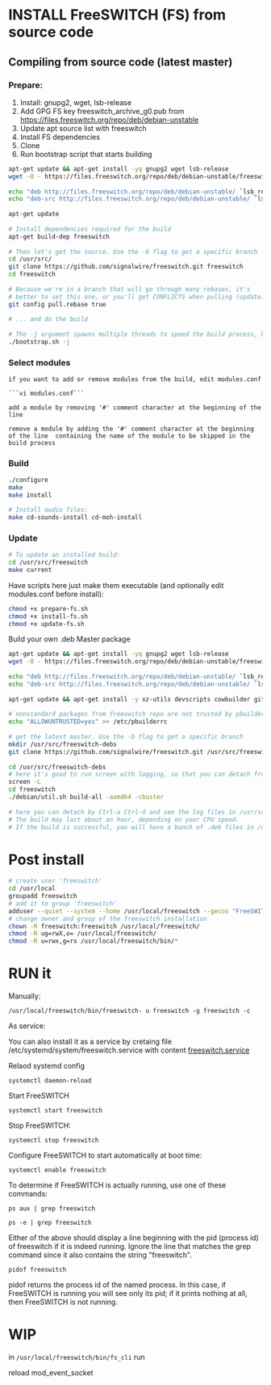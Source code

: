 # INSTALL FreeSWITCH (FS) from source code

## Compiling from source code (latest master) 

### Prepare:

1. Install: gnupg2, wget, lsb-release
2. Add GPG FS key freeswitch_archive_g0.pub from
 https://files.freeswitch.org/repo/deb/debian-unstable
3. Update apt source list with freeswitch
4. Install FS dependencies
5. Clone
6. Run bootstrap script that starts building 


```bash
apt-get update && apt-get install -yq gnupg2 wget lsb-release
wget -O - https://files.freeswitch.org/repo/deb/debian-unstable/freeswitch_archive_g0.pub | apt-key add -
 
echo "deb http://files.freeswitch.org/repo/deb/debian-unstable/ `lsb_release -sc` main" > /etc/apt/sources.list.d/freeswitch.list
echo "deb-src http://files.freeswitch.org/repo/deb/debian-unstable/ `lsb_release -sc` main" >> /etc/apt/sources.list.d/freeswitch.list
 
apt-get update
 
# Install dependencies required for the build
apt-get build-dep freeswitch
 
# Then let's get the source. Use the -b flag to get a specific branch
cd /usr/src/
git clone https://github.com/signalwire/freeswitch.git freeswitch
cd freeswitch
 
# Because we're in a branch that will go through many rebases, it's
# better to set this one, or you'll get CONFLICTS when pulling (update).
git config pull.rebase true
 
# ... and do the build
 
# The -j argument spawns multiple threads to speed the build process, but causes trouble on some systems
./bootstrap.sh -j
```

### Select modules

    if you want to add or remove modules from the build, edit modules.conf
    
    ```vi modules.conf```
    
    add a module by removing '#' comment character at the beginning of the line
    
    remove a module by adding the '#' comment character at the beginning of the line  containing the name of the module to be skipped in the build process

 
### Build

 ```bash
./configure
make
make install
 
# Install audio files:
make cd-sounds-install cd-moh-install
 
```

### Update

```bash
# To update an installed build:
cd /usr/src/freeswitch
make current
```

Have scripts here just make them executable (and optionally edit modules.conf before install):

```bash
chmod +x prepare-fs.sh 
chmod +x install-fs.sh 
chmod +x update-fs.sh 
```


Build your own .deb Master package

```bash
apt-get update && apt-get install -yq gnupg2 wget lsb-release
wget -O - https://files.freeswitch.org/repo/deb/debian-unstable/freeswitch_archive_g0.pub | apt-key add -
 
echo "deb http://files.freeswitch.org/repo/deb/debian-unstable/ `lsb_release -sc` main" > /etc/apt/sources.list.d/freeswitch.list
echo "deb-src http://files.freeswitch.org/repo/deb/debian-unstable/ `lsb_release -sc` main" >> /etc/apt/sources.list.d/freeswitch.list
 
apt-get update && apt-get install -y xz-utils devscripts cowbuilder git screen
 
# nonstandard packages from freeswitch repo are not trusted by pbuilder !!
echo "ALLOWUNTRUSTED=yes" >> /etc/pbuilderrc
 
# get the latest master. Use the -b flag to get a specific branch
mkdir /usr/src/freeswitch-debs
git clone https://github.com/signalwire/freeswitch.git /usr/src/freeswitch-debs/freeswitch
 
cd /usr/src/freeswitch-debs
# here it's good to run screen with logging, so that you can detach from the shell prompt
screen -L
cd freeswitch
./debian/util.sh build-all -aamd64 -cbuster
 
# here you can detach by Ctrl-a Ctrl-d and see the log files in /usr/src/freeswitch-debs/log/ folder.
# The build may last about an hour, depending on your CPU speed.
# If the build is successful, you will have a bunch of .deb files in /usr/src/freeswitch-debs
```


# Post install

```bash
# create user 'freeswitch'
cd /usr/local
groupadd freeswitch
# add it to group 'freeswitch'
adduser --quiet --system --home /usr/local/freeswitch --gecos "FreeSWITCH open source softswitch" --ingroup freeswitch freeswitch --disabled-password
# change owner and group of the freeswitch installation
chown -R freeswitch:freeswitch /usr/local/freeswitch/
chmod -R ug=rwX,o= /usr/local/freeswitch/
chmod -R u=rwx,g=rx /usr/local/freeswitch/bin/*
```

# RUN it

Manually:

```/usr/local/freeswitch/bin/freeswitch- u freeswitch -g freeswitch -c```

As service:

You can also install it as a service by cretaing file /etc/systemd/system/freeswitch.service
with content [freeswitch.service](conf/freeswitch.service)

Relaod systemd config

```systemctl daemon-reload```

Start FreeSWITCH

```systemctl start freeswitch```

Stop FreeSWITCH:

```systemctl stop freeswitch```

Configure FreeSWITCH to start automatically at boot time:

```systemctl enable freeswitch```

To determine if FreeSWITCH is actually running, use one of these commands:

```ps aux | grep freeswitch```

```ps -e | grep freeswitch```

Either of the above should display a line beginning with the pid (process id) of freeswitch if it is indeed running. Ignore the line that matches the grep command since it also contains the string "freeswitch".

```pidof freeswitch```

pidof returns the process id of the named process. In this case, if FreeSWITCH is running you will see only its pid; if it prints nothing at all, then FreeSWITCH is not running.


# WIP

in ```/usr/local/freeswitch/bin/fs_cli``` run 

reload mod_event_socket